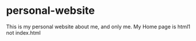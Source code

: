 # personal-website
This is my personal website about me, and only me.
My Home page is html1 not index.html
